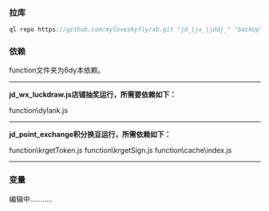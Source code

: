 
### 拉库
```javascript
ql repo https://github.com/myloveskyfly/xb.git "jd_|jx_|jddj_" "backUp" "^jd[^_]|USER|JD|function|sendNotify|ql"
```
### 依赖
function文件夹为6dy本依赖。

------------

**jd_wx_luckdraw.js店铺抽奖运行，所需要依赖如下：**

function\dylank.js

------------

**jd_point_exchange积分换豆运行，所需依赖如下：**

function\krgetToken.js
function\krgetSign.js
function\cache\index.js

------------



### 变量
编辑中...........

